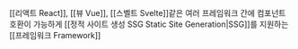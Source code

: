 [[리액트 React]], [[뷰 Vue]], [[스벨트 Svelte]]같은 여러 프레임워크 간에 컴포넌트 호환이 가능하게 [[정적 사이트 생성 SSG Static Site Generation|SSG]]를 지원하는 [[프레임워크 Framework]]